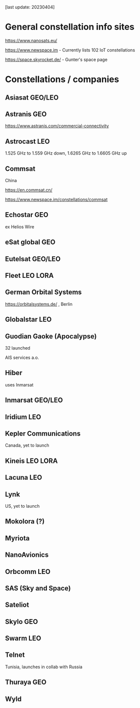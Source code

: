 [last update: 20230404]

# General constellation info sites

https://www.nanosats.eu/

https://www.newspace.im - Currently lists 102 IoT constellations

https://space.skyrocket.de/ - Gunter's space page

# Constellations / companies

## Asiasat GEO/LEO

## Astranis GEO

https://www.astranis.com/commercial-connectivity

## Astrocast LEO

1.525 GHz to 1.559 GHz down, 1.6265 GHz to 1.6605 GHz up

## Commsat

China

https://en.commsat.cn/

https://www.newspace.im/constellations/commsat

## Echostar GEO

ex Helios Wire

## eSat global GEO

## Eutelsat GEO/LEO

## Fleet LEO LORA

## German Orbital Systems

https://orbitalsystems.de/ , Berlin

## Globalstar LEO

## Guodian Gaoke (Apocalypse)

32 launched

AIS services a.o.

## Hiber

uses Inmarsat

## Inmarsat GEO/LEO

## Iridium LEO

## Kepler Communications

Canada, yet to launch

## Kineis LEO LORA

## Lacuna LEO

## Lynk

US, yet to launch

## Mokolora (?)

## Myriota

## NanoAvionics

## Orbcomm LEO

## SAS (Sky and Space)

## Sateliot

## Skylo GEO

## Swarm LEO

## Telnet

Tunisia, launches in collab with Russia

## Thuraya GEO

## Wyld
